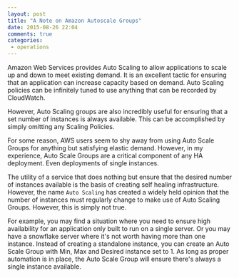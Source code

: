 ```yaml
---
layout: post
title: "A Note on Amazon Autoscale Groups"
date: 2015-08-26 22:04
comments: true
categories:
 - operations
---
```


Amazon Web Services provides Auto Scaling to allow applications to scale up and
down to meet existing demand. It is an excellent tactic for ensuring that an
application can increase capacity based on demand. Auto Scaling policies can be
infinitely tuned to use anything that can be recorded by CloudWatch.

However, Auto Scaling groups are also incredibly useful for ensuring that a set
number of instances is always available. This can be accomplished by simply
omitting any Scaling Policies.

For some reason, AWS users seem to shy away from using Auto Scale Groups for
anything but satisfying elastic demand. However, in my experience, Auto Scale
Groups are a critical component of any HA deployment. Even deployments of single
instances.

The utility of a service that does nothing but ensure that the desired number of
instances available is the basis of creating self healing infrastructure.
However, the name `Auto Scaling` has created a widely held opinion that the
number of instances must regularly change to make use of Auto Scaling Groups.
However, this is simply not true.

For example, you may find a situation where you need to ensure high availability
for an application only built to run on a single server. Or you may have a
snowflake server where it's not worth having more than one instance. Instead of
creating a standalone instance, you can create an Auto Scale Group with Min, Max
and Desired instance set to 1. As long as proper automation is in place, the
Auto Scale Group will ensure there's always a single instance available.




